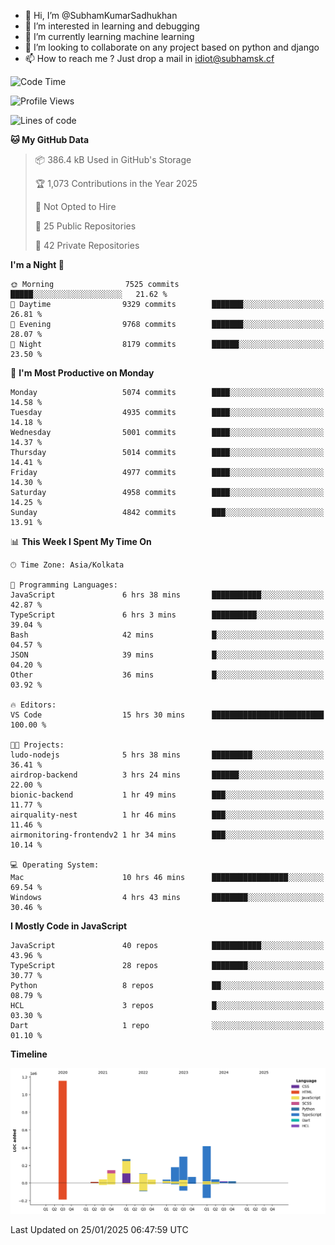 - 👋 Hi, I’m @SubhamKumarSadhukhan
- 👀 I’m interested in learning and debugging
- 🌱 I’m currently learning machine learning
- 💞️ I’m looking to collaborate on any project based on python and django
- 📫 How to reach me ?
      Just drop a mail in idiot@subhamsk.cf

<!---
SubhamKumarSadhukhan/SubhamKumarSadhukhan is a ✨ special ✨ repository because its `README.md` (this file) appears on your GitHub profile.
You can click the Preview link to take a look at your changes.
--->


<!--START_SECTION:waka-->
![Code Time](http://img.shields.io/badge/Code%20Time-2%2C730%20hrs%2026%20mins-blue)

![Profile Views](http://img.shields.io/badge/Profile%20Views-0-blue)

![Lines of code](https://img.shields.io/badge/From%20Hello%20World%20I%27ve%20Written-2.8%20million%20lines%20of%20code-blue)

**🐱 My GitHub Data** 

> 📦 386.4 kB Used in GitHub's Storage 
 > 
> 🏆 1,073 Contributions in the Year 2025
 > 
> 🚫 Not Opted to Hire
 > 
> 📜 25 Public Repositories 
 > 
> 🔑 42 Private Repositories 
 > 
**I'm a Night 🦉** 

```text
🌞 Morning                7525 commits        █████░░░░░░░░░░░░░░░░░░░░   21.62 % 
🌆 Daytime                9329 commits        ███████░░░░░░░░░░░░░░░░░░   26.81 % 
🌃 Evening                9768 commits        ███████░░░░░░░░░░░░░░░░░░   28.07 % 
🌙 Night                  8179 commits        ██████░░░░░░░░░░░░░░░░░░░   23.50 % 
```
📅 **I'm Most Productive on Monday** 

```text
Monday                   5074 commits        ████░░░░░░░░░░░░░░░░░░░░░   14.58 % 
Tuesday                  4935 commits        ████░░░░░░░░░░░░░░░░░░░░░   14.18 % 
Wednesday                5001 commits        ████░░░░░░░░░░░░░░░░░░░░░   14.37 % 
Thursday                 5014 commits        ████░░░░░░░░░░░░░░░░░░░░░   14.41 % 
Friday                   4977 commits        ████░░░░░░░░░░░░░░░░░░░░░   14.30 % 
Saturday                 4958 commits        ████░░░░░░░░░░░░░░░░░░░░░   14.25 % 
Sunday                   4842 commits        ███░░░░░░░░░░░░░░░░░░░░░░   13.91 % 
```


📊 **This Week I Spent My Time On** 

```text
🕑︎ Time Zone: Asia/Kolkata

💬 Programming Languages: 
JavaScript               6 hrs 38 mins       ███████████░░░░░░░░░░░░░░   42.87 % 
TypeScript               6 hrs 3 mins        ██████████░░░░░░░░░░░░░░░   39.04 % 
Bash                     42 mins             █░░░░░░░░░░░░░░░░░░░░░░░░   04.57 % 
JSON                     39 mins             █░░░░░░░░░░░░░░░░░░░░░░░░   04.20 % 
Other                    36 mins             █░░░░░░░░░░░░░░░░░░░░░░░░   03.92 % 

🔥 Editors: 
VS Code                  15 hrs 30 mins      █████████████████████████   100.00 % 

🐱‍💻 Projects: 
ludo-nodejs              5 hrs 38 mins       █████████░░░░░░░░░░░░░░░░   36.41 % 
airdrop-backend          3 hrs 24 mins       ██████░░░░░░░░░░░░░░░░░░░   22.00 % 
bionic-backend           1 hr 49 mins        ███░░░░░░░░░░░░░░░░░░░░░░   11.77 % 
airquality-nest          1 hr 46 mins        ███░░░░░░░░░░░░░░░░░░░░░░   11.46 % 
airmonitoring-frontendv2 1 hr 34 mins        ███░░░░░░░░░░░░░░░░░░░░░░   10.14 % 

💻 Operating System: 
Mac                      10 hrs 46 mins      █████████████████░░░░░░░░   69.54 % 
Windows                  4 hrs 43 mins       ████████░░░░░░░░░░░░░░░░░   30.46 % 
```

**I Mostly Code in JavaScript** 

```text
JavaScript               40 repos            ███████████░░░░░░░░░░░░░░   43.96 % 
TypeScript               28 repos            ████████░░░░░░░░░░░░░░░░░   30.77 % 
Python                   8 repos             ██░░░░░░░░░░░░░░░░░░░░░░░   08.79 % 
HCL                      3 repos             █░░░░░░░░░░░░░░░░░░░░░░░░   03.30 % 
Dart                     1 repo              ░░░░░░░░░░░░░░░░░░░░░░░░░   01.10 % 
```



**Timeline**

![Lines of Code chart](https://raw.githubusercontent.com/SubhamKumarSadhukhan/SubhamKumarSadhukhan/main/assets/bar_graph.png)


 Last Updated on 25/01/2025 06:47:59 UTC
<!--END_SECTION:waka-->
